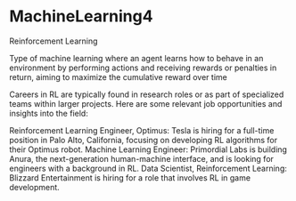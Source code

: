 # MachineLearning4
Reinforcement Learning

Type of machine learning where an agent learns how to behave in an environment by performing actions and receiving rewards or penalties in return, aiming to maximize the cumulative reward over time

Careers in RL are typically found in research roles or as part of specialized teams within larger projects.
Here are some relevant job opportunities and insights into the field:

Reinforcement Learning Engineer, Optimus: Tesla is hiring for a full-time position in Palo Alto, California, focusing on developing RL algorithms for their Optimus robot.
Machine Learning Engineer: Primordial Labs is building Anura, the next-generation human-machine interface, and is looking for engineers with a background in RL.
Data Scientist, Reinforcement Learning: Blizzard Entertainment is hiring for a role that involves RL in game development.
